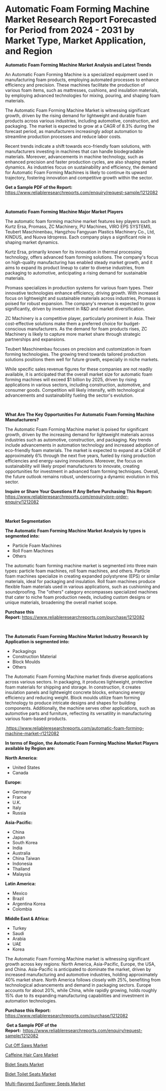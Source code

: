 <p><h1>Automatic Foam Forming Machine Market Research Report Forecasted for Period from 2024 -  2031 by Market Type, Market Application, and Region</h1></p><p><strong>Automatic Foam Forming Machine Market Analysis and Latest Trends</strong></p>
<p><p>An Automatic Foam Forming Machine is a specialized equipment used in manufacturing foam products, employing automated processes to enhance efficiency and precision. These machines facilitate the production of various foam items, such as mattresses, cushions, and insulation materials, by employing advanced technologies for mixing, pouring, and shaping foam materials.</p><p>The Automatic Foam Forming Machine Market is witnessing significant growth, driven by the rising demand for lightweight and durable foam products across various industries, including automotive, construction, and packaging. The market is expected to grow at a CAGR of 8.3% during the forecast period, as manufacturers increasingly adopt automation to streamline production processes and reduce labor costs. </p><p>Recent trends indicate a shift towards eco-friendly foam solutions, with manufacturers investing in machines that can handle biodegradable materials. Moreover, advancements in machine technology, such as enhanced precision and faster production cycles, are also shaping market dynamics. As industries focus on sustainability and efficiency, the demand for Automatic Foam Forming Machines is likely to continue its upward trajectory, fostering innovation and competitive growth within the sector.</p></p>
<p><strong>Get a Sample PDF of the Report:&nbsp;</strong> <a href="https://www.reliableresearchreports.com/enquiry/request-sample/1212082?utm_campaign=9&utm_medium=2&utm_source=Github&utm_content=ia&utm_term=17122024&utm_id=automatic-foam-forming-machine">https://www.reliableresearchreports.com/enquiry/request-sample/1212082</a></p>
<p>&nbsp;</p>
<p><strong>Automatic Foam Forming Machine Major Market Players</strong></p>
<p><p>The automatic foam forming machine market features key players such as Kurtz Ersa, Promass, ZC Machinery, PU Machines, VIRO EPS SYSTEMS, Teubert Maschinenbau, Hangzhou Fangyuan Plastics Machinery Co., Ltd, KINDUS, and Nuova Idropress. Each company plays a significant role in shaping market dynamics.</p><p>Kurtz Ersa, primarily known for its innovation in thermal processing technology, offers advanced foam forming solutions. The company's focus on high-quality manufacturing has enabled steady market growth, and it aims to expand its product lineup to cater to diverse industries, from packaging to automotive, anticipating a rising demand for sustainable materials.</p><p>Promass specializes in production systems for various foam types. Their innovative technologies enhance efficiency, driving growth. With increased focus on lightweight and sustainable materials across industries, Promass is poised for robust expansion. The company's revenue is expected to grow significantly, driven by investment in R&D and market diversification.</p><p>ZC Machinery is a competitive player, particularly prominent in Asia. Their cost-effective solutions make them a preferred choice for budget-conscious manufacturers. As the demand for foam products rises, ZC Machinery is likely to capture more market share through strategic partnerships and expansions.</p><p>Teubert Maschinenbau focuses on precision and customization in foam forming technologies. The growing trend towards tailored production solutions positions them well for future growth, especially in niche markets.</p><p>While specific sales revenue figures for these companies are not readily available, it is anticipated that the overall market size for automatic foam forming machines will exceed $1 billion by 2025, driven by rising applications in various sectors, including construction, automotive, and consumer goods. Competition will likely intensify, with technological advancements and sustainability fueling the sector's evolution.</p></p>
<p>&nbsp;</p>
<p><strong>What Are The Key Opportunities For Automatic Foam Forming Machine Manufacturers?</strong></p>
<p><p>The Automatic Foam Forming Machine market is poised for significant growth, driven by the increasing demand for lightweight materials across industries such as automotive, construction, and packaging. Key trends include advancements in automation technology and increased adoption of eco-friendly foam materials. The market is expected to expand at a CAGR of approximately 6% through the next five years, fueled by rising production efficiencies and energy-saving innovations. Moreover, the focus on sustainability will likely propel manufacturers to innovate, creating opportunities for investment in advanced foam forming techniques. Overall, the future outlook remains robust, underscoring a dynamic evolution in this sector.</p></p>
<p><strong>Inquire or Share Your Questions If Any Before Purchasing This Report:</strong> <a href="https://www.reliableresearchreports.com/enquiry/pre-order-enquiry/1212082?utm_campaign=9&utm_medium=2&utm_source=Github&utm_content=ia&utm_term=17122024&utm_id=automatic-foam-forming-machine">https://www.reliableresearchreports.com/enquiry/pre-order-enquiry/1212082</a></p>
<p>&nbsp;</p>
<p><strong>Market Segmentation</strong></p>
<p><strong>The Automatic Foam Forming Machine Market Analysis by types is segmented into:</strong></p>
<p><ul><li>Particle Foam Machines</li><li>Roll Foam Machines</li><li>Others</li></ul></p>
<p><p>The automatic foam forming machine market is segmented into three main types: particle foam machines, roll foam machines, and others. Particle foam machines specialize in creating expanded polystyrene (EPS) or similar materials, ideal for packaging and insulation. Roll foam machines produce flexible foam materials used in various applications, such as cushioning and soundproofing. The "others" category encompasses specialized machines that cater to niche foam production needs, including custom designs or unique materials, broadening the overall market scope.</p></p>
<p><strong>Purchase this Report:&nbsp;</strong><a href="https://www.reliableresearchreports.com/purchase/1212082?utm_campaign=9&utm_medium=2&utm_source=Github&utm_content=ia&utm_term=17122024&utm_id=automatic-foam-forming-machine">https://www.reliableresearchreports.com/purchase/1212082</a></p>
<p>&nbsp;</p>
<p><strong>The Automatic Foam Forming Machine Market Industry Research by Application is segmented into:</strong></p>
<p><ul><li>Packagings</li><li>Construction Material</li><li>Block Moulds</li><li>Others</li></ul></p>
<p><p>The Automatic Foam Forming Machine market finds diverse applications across various sectors. In packaging, it produces lightweight, protective foam materials for shipping and storage. In construction, it creates insulation panels and lightweight concrete blocks, enhancing energy efficiency and reducing weight. Block moulds utilize foam forming technology to produce intricate designs and shapes for building components. Additionally, the machine serves other applications, such as automotive parts and furniture, reflecting its versatility in manufacturing various foam-based products.</p></p>
<p><a href="https://www.reliableresearchreports.com/automatic-foam-forming-machine-market-r1212082?utm_campaign=9&utm_medium=2&utm_source=Github&utm_content=ia&utm_term=17122024&utm_id=automatic-foam-forming-machine">&nbsp;https://www.reliableresearchreports.com/automatic-foam-forming-machine-market-r1212082</a></p>
<p><strong>In terms of Region, the Automatic Foam Forming Machine Market Players available by Region are:</strong></p>
<p>
    <p> <strong> North America: </strong>
        <ul>
            <li>United States</li>
            <li>Canada</li>
        </ul>
        </p> 
    <p> <strong> Europe: </strong>
        <ul>
            <li>Germany</li>
            <li>France</li>
            <li>U.K.</li>
            <li>Italy</li>
            <li>Russia</li>
        </ul>
        </p> 
    <p> <strong> Asia-Pacific: </strong>
        <ul>
            <li>China</li>
            <li>Japan</li>
            <li>South Korea</li>
            <li>India</li>
            <li>Australia</li>
            <li>China Taiwan</li>
            <li>Indonesia</li>
            <li>Thailand</li>
            <li>Malaysia</li>
        </ul>
        </p> 
    <p> <strong> Latin America: </strong>
        <ul>
            <li>Mexico</li>
            <li>Brazil</li>
            <li>Argentina Korea</li>
            <li>Colombia</li>
        </ul>
        </p> 
    <p> <strong> Middle East & Africa: </strong>
        <ul>
            <li>Turkey</li>
            <li>Saudi</li>
            <li>Arabia</li>
            <li>UAE</li>
            <li>Korea</li>
        </ul>
    </p>
    </p>
<p><p>The Automatic Foam Forming Machine market is witnessing significant growth across key regions: North America, Asia-Pacific, Europe, the USA, and China. Asia-Pacific is anticipated to dominate the market, driven by increased manufacturing and automotive industries, holding approximately 40% market share. North America follows closely with 25%, benefiting from technological advancements and demand in packaging sectors. Europe accounts for about 20%, while China, while rapidly growing, holds roughly 15% due to its expanding manufacturing capabilities and investment in automation technologies.</p></p>
<p><strong>Purchase this Report: </strong><a href="https://www.reliableresearchreports.com/purchase/1212082?utm_campaign=9&utm_medium=2&utm_source=Github&utm_content=ia&utm_term=17122024&utm_id=automatic-foam-forming-machine">https://www.reliableresearchreports.com/purchase/1212082</a></p>
<p>&nbsp;<strong>Get a Sample PDF of the Report:&nbsp;&nbsp;</strong><a href="https://www.reliableresearchreports.com/enquiry/request-sample/1212082?utm_campaign=9&utm_medium=2&utm_source=Github&utm_content=ia&utm_term=17122024&utm_id=automatic-foam-forming-machine">https://www.reliableresearchreports.com/enquiry/request-sample/1212082</a></p>
<p><strong></strong></p>
<p><p><a href="https://github.com/hgf64gh/Market-Research-Report-List-1/blob/main/cut-off-saws-market.md?utm_campaign=9&utm_medium=2&utm_source=Github&utm_content=ia&utm_term=17122024&utm_id=automatic-foam-forming-machine">Cut Off Saws Market</a></p><p><a href="https://www.linkedin.com/pulse/caffeine-hair-care-market-size-analysis-2024-2031-projected-cagr-z4jne?utm_campaign=9&utm_medium=2&utm_source=Github&utm_content=ia&utm_term=17122024&utm_id=automatic-foam-forming-machine">Caffeine Hair Care Market</a></p><p><a href="https://www.linkedin.com/pulse/bidet-seats-market-demand-revenue-insights-136-cagr-forecast-jbrae?utm_campaign=9&utm_medium=2&utm_source=Github&utm_content=ia&utm_term=17122024&utm_id=automatic-foam-forming-machine">Bidet Seats Market</a></p><p><a href="https://www.linkedin.com/pulse/bidet-toilet-seats-markets-path-67-cagr-2024-2031-whats-hawme?utm_campaign=9&utm_medium=2&utm_source=Github&utm_content=ia&utm_term=17122024&utm_id=automatic-foam-forming-machine">Bidet Toilet Seats Market</a></p><p><a href="https://github.com/marloy8/Market-Research-Report-List-6/blob/main/multi-flavored-sunflower-seeds-market.md?utm_campaign=9&utm_medium=2&utm_source=Github&utm_content=ia&utm_term=17122024&utm_id=automatic-foam-forming-machine">Multi-flavored Sunflower Seeds Market</a></p></p>